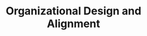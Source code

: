 ---
title:  "Organizational Design and Alignment"
layout: services
categories: [top-level-service]
intro: Having a well-designed and trained organization can get the flywheel turning on business transformation initiatives and move you towards your strategic objectives, better and faster. SLKone helps organizations address their critical design and training needs to foster a collaborative environment that enables execution excellence
---